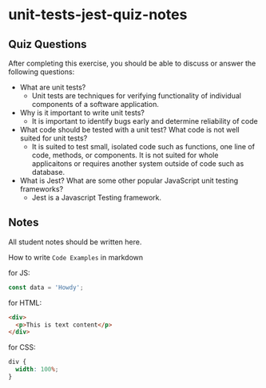 # unit-tests-jest-quiz-notes

## Quiz Questions

After completing this exercise, you should be able to discuss or answer the following questions:

- What are unit tests?
  - Unit tests are techniques for verifying functionality of individual components of a software application.
- Why is it important to write unit tests?
  - It is important to identify bugs early and determine reliability of code
- What code should be tested with a unit test? What code is not well suited for unit tests?
  - It is suited to test small, isolated code such as functions, one line of code, methods, or components. It is not suited for whole applicaitons or requires another system outside of code such as database.
- What is Jest? What are some other popular JavaScript unit testing frameworks?
  - Jest is a Javascript Testing framework.

## Notes

All student notes should be written here.

How to write `Code Examples` in markdown

for JS:

```js
const data = 'Howdy';
```

for HTML:

```html
<div>
  <p>This is text content</p>
</div>
```

for CSS:

```css
div {
  width: 100%;
}
```
